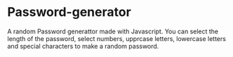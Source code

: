 # Password-generator

A random Password generattor made with Javascript. You can select the length of the password, select numbers, upprcase letters, lowercase letters and special characters to make a random password. 
